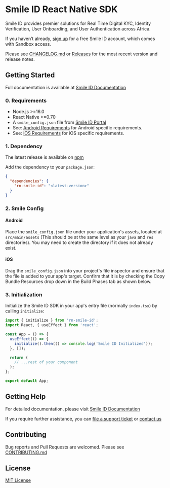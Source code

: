 # Smile ID React Native SDK

Smile ID provides premier solutions for Real Time Digital KYC, Identity Verification, User Onboarding, and User Authentication across Africa.

If you haven’t already, [sign up](https://www.usesmileid.com/schedule-a-demo/) for a free Smile ID account, which comes with Sandbox access.

Please see [CHANGELOG.md](CHANGELOG.md) or [Releases](https://github.com/smileidentity/react-native/releases) for the most recent version and release notes.

## Getting Started

Full documentation is available at [Smile ID Documentation](https://docs.usesmileid.com/integration-options/mobile)

### 0. Requirements

* Node.js >=16.0
* React Native >=0.70
* A `smile_config.json` file from [Smile ID Portal](https://portal.usesmileid.com/sdk)
* See: [Android Requirements](https://github.com/smileidentity/android) for Android specific requirements.
* See: [iOS Requirements](https://github.com/smileidentity/ios) for iOS specific requirements.

### 1. Dependency

The latest release is available on [npm](https://www.npmjs.com/package/rn-smile-id)

Add the dependency to your `package.json`:

```json
{
  "dependencies": {
    "rn-smile-id": "<latest-version>"
  }
}
```

### 2. Smile Config

#### Android

Place the `smile_config.json` file under your application's assets, located at `src/main/assets` (This should be at the same level as your `java` and `res` directories). You may need to create the directory if it does not already exist.

#### iOS

Drag the `smile_config.json` into your project's file inspector and ensure that the file is added to your app's target. Confirm that it is by checking the Copy Bundle Resources drop down in the Build Phases tab as shown below.

### 3. Initialization

Initialize the Smile ID SDK in your app's entry file (normally `index.tsx`) by calling `initialize`:

```typescript
import { initialize } from 'rn-smile-id';
import React, { useEffect } from 'react';

const App = () => {
  useEffect(() => {
    initialize().then(() => console.log('Smile ID Initialized'));
  }, []);

  return (
    // ...rest of your component
  );
};

export default App;
```

## Getting Help

For detailed documentation, please visit [Smile ID Documentation](https://docs.usesmileid.com/integration-options/mobile)

If you require further assistance, you can [file a support ticket](https://portal.usesmileid.com/partner/support/tickets) or [contact us](https://www.usesmileid.com/contact-us/)

## Contributing

Bug reports and Pull Requests are welcomed. Please see [CONTRIBUTING.md](CONTRIBUTING.md)

## License

[MIT License](LICENSE)
